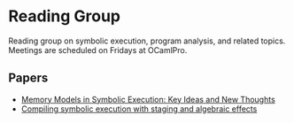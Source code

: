 # Reading Group

Reading group on symbolic execution, program analysis, and related topics.
Meetings are scheduled on Fridays at OCamlPro.

## Papers

- [Memory Models in Symbolic Execution: Key Ideas and New Thoughts](papers/memsight.pdf)
- [Compiling symbolic execution with staging and algebraic effects](papers/staging.pdf)
